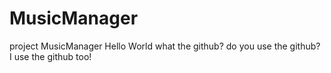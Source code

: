 # MusicManager
project MusicManager
Hello World
what the github?
do you use the github?
I use the github too!
